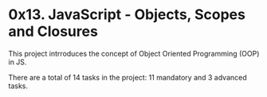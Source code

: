 # 0x13. JavaScript - Objects, Scopes and Closures

This project intrroduces the concept of Object Oriented Programming (OOP) in JS.

There are a total of 14 tasks in the project:
11 mandatory and 3 advanced tasks.